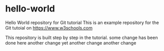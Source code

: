 # hello-world
Hello World repository for Git tutorial
This is an example repository for the Git tutoial on https://www.w3schools.com

This repository is built step by step in the tutorial.
some change has been done here
another change
yet another change
another change